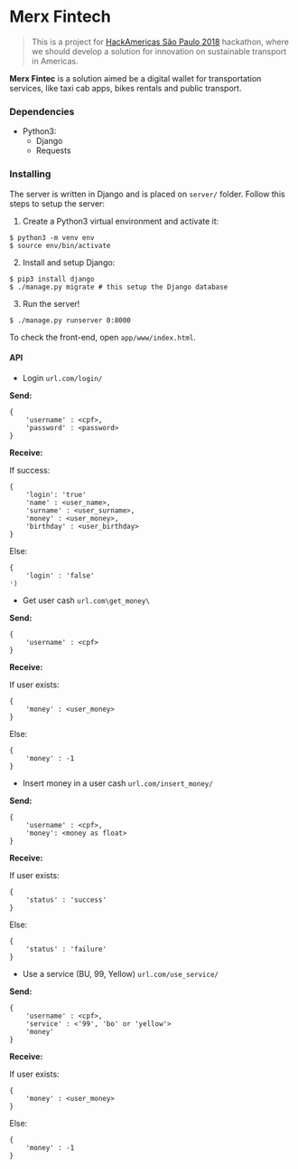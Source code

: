 # Merx Fintech

> This is a project for [HackAmericas São Paulo 2018](http://www.hackamericas.org/)
hackathon, where we should develop a solution for innovation on sustainable
transport in Americas.

**Merx Fintec** is a solution aimed be a digital wallet for transportation
services, like taxi cab apps, bikes rentals and public transport.

### Dependencies

- Python3:
    - Django
    - Requests

### Installing

The server is written in Django and is  placed on `server/` folder. Follow this steps to setup the server:

1. Create a Python3 virtual environment and activate it:

```shell
$ python3 -m venv env
$ source env/bin/activate
```

2. Install and setup Django:

```shell
$ pip3 install django
$ ./manage.py migrate # this setup the Django database
```

3. Run the server!

```shell
$ ./manage.py runserver 0:8000
```

To check the front-end, open `app/www/index.html`.

#### API

- Login `url.com/login/`

**Send:**

```
{ 
    'username' : <cpf>,
    'password' : <password>
}
```

**Receive:**

If success:

```
{
    'login': 'true'
    'name' : <user_name>,
    'surname' : <user_surname>,
    'money' : <user_money>,
    'birthday' : <user_birthday>
}
```

Else:

```
{
    'login' : 'false'
⁾)
```

- Get user cash `url.com\get_money\`

**Send:**

```
{
    'username' : <cpf>
}
```

**Receive:**

If user exists:

```
{
    'money' : <user_money>
}
```

Else:

```
{
    'money' : -1
}
```

- Insert money in a user cash `url.com/insert_money/`

**Send:**

```
{
    'username' : <cpf>,
    'money': <money as float>
}
```

**Receive:**

If user exists:

```
{
    'status' : 'success'
}
```

Else:

```
{
    'status' : 'failure'
}
```

- Use a service (BU, 99, Yellow) `url.com/use_service/`

**Send:**

```
{
    'username' : <cpf>,
    'service' : <'99', 'bo' or 'yellow'>
    'money'
}
```

**Receive:**

If user exists:

```
{
    'money' : <user_money>
}
```

Else:

```
{
    'money' : -1
}
```


